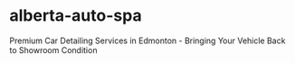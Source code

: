 # alberta-auto-spa
Premium Car Detailing Services in Edmonton - Bringing Your Vehicle Back to Showroom Condition
